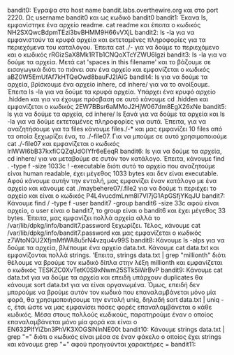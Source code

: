 bandit0: Έγραψα στο host name bandit.labs.overthewire.org και στο port 2220. Ως username bandit0 και ως κωδικό bandit0
bandit1: Έκανα ls, εμφανίστηκε ένα αρχείο readme. cat readme και έπειτα ο κωδικός NH2SXQwcBdpmTEzi3bvBHMM9H66vVXjL
bandit2: ls -la για να εμφανιστούν τα κρυφά αρχεία και εκτεταμένες πληροφορίες για τα περιεχόμενα του καταλόγου. Έπειτα cat ./- για να δούμε το περιεχόμενο και ο κωδικός rRGizSaX8Mk1RTb1CNQoXTcYZWU6lgzi
bandit3: ls -la για να δούμε τα αρχεία. Μετά cat 'spaces in this filename' και το βάζουμε σε εισαγωγικά διότι το πιάνει σαν ένα αρχείο και εμφανίζεται ο κωδικός aBZ0W5EmUfAf7kHTQeOwd8bauFJ2lAiG
bandit4: ls για να δούμε τα αρχεία, βρίσκουμε ένα αρχείο inhere, cd inhere/ για να το ανοίξουμε. Έπειτα ls -la για να δούμε τα κρυφά αρχεία. Υπάρχει ένα κρυφό αρχείο .hidden και για να έχουμε πρόσβαση σε αυτό κάνουμε cd .hidden και εμφανίζεται ο κωδικός 2EW7BBsr6aMMoJ2HjW067dm8EgX26xNe
bandit5: ls για να δούμε τα αρχεία, cd inhere/ ls ξανά για να δούμε τα αρχεία και ls -la για να δούμε εκτεταμένες πληροφορίες για αυτά. Έπειτα, για να αναζητήσουμε για τα files κάνουμε files./-*  και μας εμφανίζει 10 files από τα οποία ξεχωρίζει ένα, το ./-file07. Για να μπούμε σε αυτό χρησιμοποιούμε cat ./-file07 και εμφανίζεται ο κωδικός lrIWWI6bB37kxfiCQZqUdOIYfr6eEeqR
bandit6: ls για να δούμε τα αρχεία, cd inhere/ για να μεταβούμε σε συτόν τον κατάλογο. Έπειτα, κάνουμε find . -type f -size 1033c ! -executable διότι συτό το αρχείο που αναζητούμε είναι human readable, έχει μέγεθος 1033 bytes και δεν είναι executable. Αφού κάνουμε αυτήν την εντολή, μας εμφανίζει έναν κατάλογο με ένα αρχείο και κάνουμε cat ./maybehere07/.file2  για να δούμε τι περιέχει το αρχείο και είναι ο κωδικός P4L4vucdmLnm8I7Vl7jG1ApGSfjYKqJU 
bandit7: Κάνουμε find / -type f -user bandit7 -group bandit6 -size 33c αφού είναι αρχείο, ο user είναι ο bandit7, το group είναι ο bandit6 και έχει μέγεθος 33 bytes. Έπειτα, μας εμφανίζει πολλά αρχεία αλλά το /var/lib/dpkg/info/bandit7.password ξεχωρίζει. Τέλος, κάνουμε cat /var/lib/dpkg/info/bandit7.password και μας εμφανίζεται ο κωδικός z7WtoNQU2XfjmMtWA8u5rN4vzqu4v99S
bandit8: Κάνουμε ls -alps για να δούμε τα αρχεία, βλέπουμε ένα αρχείο data.txt. Κάνουμε cat data.txt και εμφανίζονται πολλά strings. 'Επειτα, strings data.txt | grep "millionth" διότι θέλουμε να βρούμε τον κωδικό δίπλα στην λέξη millionth και εμφανίζεται ο κωδικός TESKZC0XvTetK0S9xNwm25STk5iWrBvP
bandit9: Κάνουμε cat data.txt για να δούμε τα αρχεία και επειδή υπάρχουν duplicates θα κάνουμε sort data.txt για να είναι οργανωμένα. Όμως, επειδή δεν μπορούμε να βρούμε αυτόν τον κωδικό που επαναλαμβάνεται μόνο μία φορά, θα χρησιμοποιήσουμε την εντολή uniq, δηλαδή sort data.txt | uniq -c, έτσι ώστε να μας εμφανίσει πόσες φορές επαναλαμβάνεται ο κάθε κωδικός. Μέσα στους πολλούς κωδικούς, παρατηρούμε έναν ο οποίος επαναλαμβάνεται μόνο μία φορά και είναι ο EN632PlfYiZbn3PhVK3XOGSlNInNE00t
bandit10: Κάνουμε strings data.txt | grep "=" διότι ο κωδικός είναι μέσα σε έναν φάκελο ο οποίος έχει strings και κάνουμε grep "=" αφού προηγούνται χαρακτήρες =
bandit11: 
